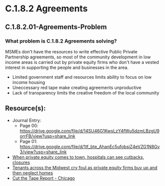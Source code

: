 # C.1.8.2 Agreements
## C.1.8.2.01-Agreements-Problem
### What problem is C.1.8.2 Agreements solving?
MSMEs don't have the resources to write effective Public Private Partnership agreements, so most of the community development in low income areas is carried out by private equity firms who don't have a vested interest in supporting the people and businesses in the area.
- Limited government staff and resources limits ability to focus on low income housing
- Uneccessary red tape make creating agreements unproductive
- Lack of transparency limits the creative freedom of the local community

## Resource(s): 
- Journal Entry:
  - Page 00: https://drive.google.com/file/d/14SU46G1KwsLzY4fWu5dzmLBzgU9orrFB/view?usp=share_link
  - Page 01: https://drive.google.com/file/d/1tf_bte_AhanEc5ufobsiZ4eVZG1N8Gv3/view?usp=share_link
- [When private equity comes to town, hospitals can see cutbacks, closures](https://newjerseymonitor.com/2024/01/18/shell-game-when-private-equity-comes-to-town-hospitals-can-see-cutbacks-closures/)
- [Tenants across the Midwest cry foul as private equity firms buy up and then neglect homes](https://www.kcur.org/2023-12-26/tenants-across-the-midwest-cry-foul-as-private-equity-firms-buy-up-and-then-neglect-homes)
- [Cut the Tape Report - Chicago](https://www.dropbox.com/scl/fi/1kq6wyuvbej0n0hp9vshl/Cut-the-Tape-Report.pdf?rlkey=vot5uykulz3jolr9iz102pyma&e=1&st=enkb23ky&dl=0)
